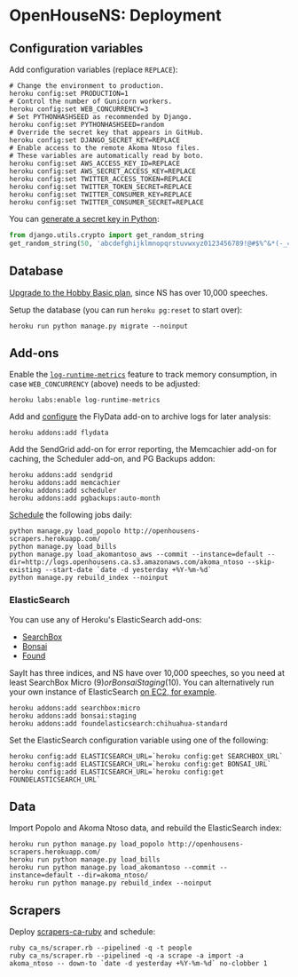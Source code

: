 # OpenHouseNS: Deployment

## Configuration variables

Add configuration variables (replace `REPLACE`):

    # Change the environment to production.
    heroku config:set PRODUCTION=1
    # Control the number of Gunicorn workers.
    heroku config:set WEB_CONCURRENCY=3
    # Set PYTHONHASHSEED as recommended by Django.
    heroku config:set PYTHONHASHSEED=random
    # Override the secret key that appears in GitHub.
    heroku config:set DJANGO_SECRET_KEY=REPLACE
    # Enable access to the remote Akoma Ntoso files.
    # These variables are automatically read by boto.
    heroku config:set AWS_ACCESS_KEY_ID=REPLACE
    heroku config:set AWS_SECRET_ACCESS_KEY=REPLACE
    heroku config:set TWITTER_ACCESS_TOKEN=REPLACE
    heroku config:set TWITTER_TOKEN_SECRET=REPLACE
    heroku config:set TWITTER_CONSUMER_KEY=REPLACE
    heroku config:set TWITTER_CONSUMER_SECRET=REPLACE

You can [generate a secret key in Python](https://github.com/django/django/blob/master/django/core/management/commands/startproject.py):

```python
from django.utils.crypto import get_random_string
get_random_string(50, 'abcdefghijklmnopqrstuvwxyz0123456789!@#$%^&*(-_=+)')
```

## Database

[Upgrade to the Hobby Basic plan](https://devcenter.heroku.com/articles/upgrade-heroku-postgres-with-pgbackups), since NS has over 10,000 speeches.

Setup the database (you can run `heroku pg:reset` to start over):

    heroku run python manage.py migrate --noinput

## Add-ons

Enable the [`log-runtime-metrics`](https://devcenter.heroku.com/articles/log-runtime-metrics) feature to track memory consumption, in case `WEB_CONCURRENCY` (above) needs to be adjusted:

    heroku labs:enable log-runtime-metrics

Add and [configure](https://devcenter.heroku.com/articles/flydata#s3-integration) the FlyData add-on to archive logs for later analysis:

    heroku addons:add flydata

Add the SendGrid add-on for error reporting, the Memcachier add-on for caching, the Scheduler add-on, and PG Backups addon:

    heroku addons:add sendgrid
    heroku addons:add memcachier
    heroku addons:add scheduler
    heroku addons:add pgbackups:auto-month

[Schedule](https://scheduler.heroku.com/dashboard) the following jobs daily:

    python manage.py load_popolo http://openhousens-scrapers.herokuapp.com/
    python manage.py load_bills
    python manage.py load_akomantoso_aws --commit --instance=default --dir=http://logs.openhousens.ca.s3.amazonaws.com/akoma_ntoso --skip-existing --start-date `date -d yesterday +%Y-%m-%d`
    python manage.py rebuild_index --noinput

### ElasticSearch

You can use any of Heroku's ElasticSearch add-ons:

* [SearchBox](https://addons.heroku.com/searchbox)
* [Bonsai](https://addons.heroku.com/bonsai)
* [Found](https://addons.heroku.com/foundelasticsearch)

SayIt has three indices, and NS have over 10,000 speeches, so you need at least SearchBox Micro ($9) or Bonsai Staging ($10). You can alternatively run your own instance of ElasticSearch [on EC2, for example](http://www.elasticsearch.org/tutorials/elasticsearch-on-ec2/).

    heroku addons:add searchbox:micro
    heroku addons:add bonsai:staging
    heroku addons:add foundelasticsearch:chihuahua-standard

Set the ElasticSearch configuration variable using one of the following:

    heroku config:add ELASTICSEARCH_URL=`heroku config:get SEARCHBOX_URL`
    heroku config:add ELASTICSEARCH_URL=`heroku config:get BONSAI_URL`
    heroku config:add ELASTICSEARCH_URL=`heroku config:get FOUNDELASTICSEARCH_URL`

## Data

Import Popolo and Akoma Ntoso data, and rebuild the ElasticSearch index:

    heroku run python manage.py load_popolo http://openhousens-scrapers.herokuapp.com/
    heroku run python manage.py load_bills
    heroku run python manage.py load_akomantoso --commit --instance=default --dir=akoma_ntoso/
    heroku run python manage.py rebuild_index --noinput

## Scrapers

Deploy [scrapers-ca-ruby](https://github.com/opennorth/scrapers-ca-ruby/#deployment) and schedule:

    ruby ca_ns/scraper.rb --pipelined -q -t people
    ruby ca_ns/scraper.rb --pipelined -q -a scrape -a import -a akoma_ntoso -- down-to `date -d yesterday +%Y-%m-%d` no-clobber 1
